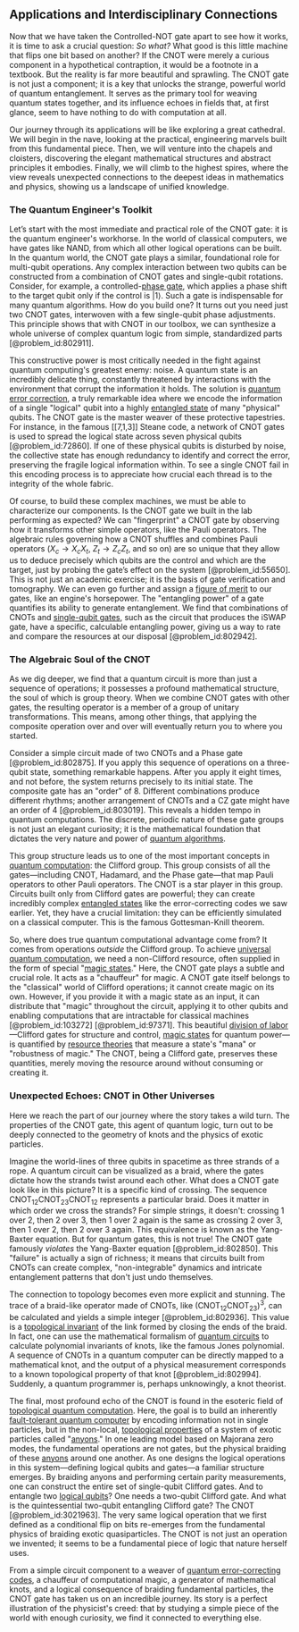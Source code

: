 ## Applications and Interdisciplinary Connections

Now that we have taken the Controlled-NOT gate apart to see how it works, it is time to ask a crucial question: *So what?* What good is this little machine that flips one bit based on another? If the CNOT were merely a curious component in a hypothetical contraption, it would be a footnote in a textbook. But the reality is far more beautiful and sprawling. The CNOT gate is not just a component; it is a key that unlocks the strange, powerful world of quantum entanglement. It serves as the primary tool for weaving quantum states together, and its influence echoes in fields that, at first glance, seem to have nothing to do with computation at all.

Our journey through its applications will be like exploring a great cathedral. We will begin in the nave, looking at the practical, engineering marvels built from this fundamental piece. Then, we will venture into the chapels and cloisters, discovering the elegant mathematical structures and abstract principles it embodies. Finally, we will climb to the highest spires, where the view reveals unexpected connections to the deepest ideas in mathematics and physics, showing us a landscape of unified knowledge.

### The Quantum Engineer's Toolkit

Let’s start with the most immediate and practical role of the CNOT gate: it is the quantum engineer's workhorse. In the world of classical computers, we have gates like NAND, from which all other logical operations can be built. In the quantum world, the CNOT gate plays a similar, foundational role for multi-qubit operations. Any complex interaction between two qubits can be constructed from a combination of CNOT gates and single-qubit rotations. Consider, for example, a controlled-[phase gate](@article_id:143175), which applies a phase shift to the target qubit only if the control is $|1\rangle$. Such a gate is indispensable for many quantum algorithms. How do you build one? It turns out you need just two CNOT gates, interwoven with a few single-qubit phase adjustments. This principle shows that with CNOT in our toolbox, we can synthesize a whole universe of complex quantum logic from simple, standardized parts [@problem_id:802911].

This constructive power is most critically needed in the fight against quantum computing's greatest enemy: noise. A quantum state is an incredibly delicate thing, constantly threatened by interactions with the environment that corrupt the information it holds. The solution is [quantum error correction](@article_id:139102), a truly remarkable idea where we encode the information of a single "logical" qubit into a highly [entangled state](@article_id:142422) of many "physical" qubits. The CNOT gate is the master weaver of these protective tapestries. For instance, in the famous [[7,1,3]] Steane code, a network of CNOT gates is used to spread the logical state across seven physical qubits [@problem_id:72860]. If one of these physical qubits is disturbed by noise, the collective state has enough redundancy to identify and correct the error, preserving the fragile logical information within. To see a single CNOT fail in this encoding process is to appreciate how crucial each thread is to the integrity of the whole fabric.

Of course, to build these complex machines, we must be able to characterize our components. Is the CNOT gate we built in the lab performing as expected? We can "fingerprint" a CNOT gate by observing how it transforms other simple operators, like the Pauli operators. The algebraic rules governing how a CNOT shuffles and combines Pauli operators ($X_c \to X_c X_t$, $Z_t \to Z_c Z_t$, and so on) are so unique that they allow us to deduce precisely which qubits are the control and which are the target, just by probing the gate’s effect on the system [@problem_id:55650]. This is not just an academic exercise; it is the basis of gate verification and tomography. We can even go further and assign a [figure of merit](@article_id:158322) to our gates, like an engine's horsepower. The "entangling power" of a gate quantifies its ability to generate entanglement. We find that combinations of CNOTs and [single-qubit gates](@article_id:145995), such as the circuit that produces the iSWAP gate, have a specific, calculable entangling power, giving us a way to rate and compare the resources at our disposal [@problem_id:802942].

### The Algebraic Soul of the CNOT

As we dig deeper, we find that a quantum circuit is more than just a sequence of operations; it possesses a profound mathematical structure, the soul of which is group theory. When we combine CNOT gates with other gates, the resulting operator is a member of a group of unitary transformations. This means, among other things, that applying the composite operation over and over will eventually return you to where you started.

Consider a simple circuit made of two CNOTs and a Phase gate [@problem_id:802875]. If you apply this sequence of operations on a three-qubit state, something remarkable happens. After you apply it eight times, and not before, the system returns precisely to its initial state. The composite gate has an "order" of 8. Different combinations produce different rhythms; another arrangement of CNOTs and a CZ gate might have an order of 4 [@problem_id:803019]. This reveals a hidden tempo in quantum computations. The discrete, periodic nature of these gate groups is not just an elegant curiosity; it is the mathematical foundation that dictates the very nature and power of [quantum algorithms](@article_id:146852).

This group structure leads us to one of the most important concepts in [quantum computation](@article_id:142218): the Clifford group. This group consists of all the gates—including CNOT, Hadamard, and the Phase gate—that map Pauli operators to other Pauli operators. The CNOT is a star player in this group. Circuits built only from Clifford gates are powerful; they can create incredibly complex [entangled states](@article_id:151816) like the error-correcting codes we saw earlier. Yet, they have a crucial limitation: they can be efficiently simulated on a classical computer. This is the famous Gottesman-Knill theorem.

So, where does true quantum computational advantage come from? It comes from operations *outside* the Clifford group. To achieve [universal quantum computation](@article_id:136706), we need a non-Clifford resource, often supplied in the form of special "[magic states](@article_id:142434)." Here, the CNOT gate plays a subtle and crucial role. It acts as a "chauffeur" for magic. A CNOT gate itself belongs to the "classical" world of Clifford operations; it cannot create magic on its own. However, if you provide it with a magic state as an input, it can distribute that "magic" throughout the circuit, applying it to other qubits and enabling computations that are intractable for classical machines [@problem_id:103272] [@problem_id:97371]. This beautiful [division of labor](@article_id:189832)—Clifford gates for structure and control, [magic states](@article_id:142434) for quantum power—is quantified by [resource theories](@article_id:142295) that measure a state's "mana" or "robustness of magic." The CNOT, being a Clifford gate, preserves these quantities, merely moving the resource around without consuming or creating it.

### Unexpected Echoes: CNOT in Other Universes

Here we reach the part of our journey where the story takes a wild turn. The properties of the CNOT gate, this agent of quantum logic, turn out to be deeply connected to the geometry of knots and the physics of exotic particles.

Imagine the world-lines of three qubits in spacetime as three strands of a rope. A quantum circuit can be visualized as a braid, where the gates dictate how the strands twist around each other. What does a CNOT gate look like in this picture? It is a specific kind of crossing. The sequence $\text{CNOT}_{12} \text{CNOT}_{23} \text{CNOT}_{12}$ represents a particular braid. Does it matter in which order we cross the strands? For simple strings, it doesn't: crossing 1 over 2, then 2 over 3, then 1 over 2 again is the same as crossing 2 over 3, then 1 over 2, then 2 over 3 again. This equivalence is known as the Yang-Baxter equation. But for quantum gates, this is not true! The CNOT gate famously *violates* the Yang-Baxter equation [@problem_id:802850]. This "failure" is actually a sign of richness; it means that circuits built from CNOTs can create complex, "non-integrable" dynamics and intricate entanglement patterns that don't just undo themselves.

The connection to topology becomes even more explicit and stunning. The trace of a braid-like operator made of CNOTs, like $(\text{CNOT}_{12}\text{CNOT}_{23})^3$, can be calculated and yields a simple integer [@problem_id:802936]. This value is a [topological invariant](@article_id:141534) of the link formed by closing the ends of the braid. In fact, one can use the mathematical formalism of [quantum circuits](@article_id:151372) to calculate polynomial invariants of knots, like the famous Jones polynomial. A sequence of CNOTs in a quantum computer can be directly mapped to a mathematical knot, and the output of a physical measurement corresponds to a known topological property of that knot [@problem_id:802994]. Suddenly, a quantum programmer is, perhaps unknowingly, a knot theorist.

The final, most profound echo of the CNOT is found in the esoteric field of [topological quantum computation](@article_id:142310). Here, the goal is to build an inherently [fault-tolerant quantum computer](@article_id:140750) by encoding information not in single particles, but in the non-local, [topological properties](@article_id:154172) of a system of exotic particles called "[anyons](@article_id:143259)." In one leading model based on Majorana zero modes, the fundamental operations are not gates, but the physical braiding of these [anyons](@article_id:143259) around one another. As one designs the logical operations in this system—defining logical qubits and gates—a familiar structure emerges. By braiding anyons and performing certain parity measurements, one can construct the entire set of single-qubit Clifford gates. And to entangle two [logical qubits](@article_id:142168)? One needs a two-qubit Clifford gate. And what is the quintessential two-qubit entangling Clifford gate? The CNOT [@problem_id:3021963]. The very same logical operation that we first defined as a conditional flip on bits re-emerges from the fundamental physics of braiding exotic quasiparticles. The CNOT is not just an operation we invented; it seems to be a fundamental piece of logic that nature herself uses.

From a simple circuit component to a weaver of [quantum error-correcting codes](@article_id:266293), a chauffeur of computational magic, a generator of mathematical knots, and a logical consequence of braiding fundamental particles, the CNOT gate has taken us on an incredible journey. Its story is a perfect illustration of the physicist's creed: that by studying a simple piece of the world with enough curiosity, we find it connected to everything else.